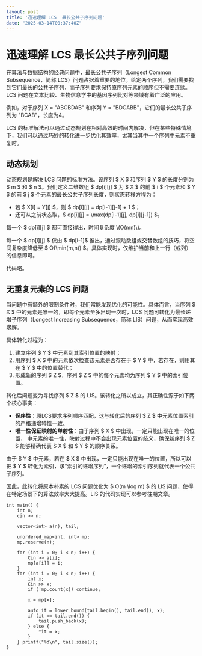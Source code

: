 ```yaml
---
layout: post
title: '迅速理解 LCS  最长公共子序列问题'
date: "2025-03-14T00:37:40Z"
---
```

迅速理解 LCS 最长公共子序列问题
==================

在算法与数据结构的经典问题中，最长公共子序列（Longest Common Subsequence，简称 LCS）问题占据着重要的地位。给定两个序列，我们需要找到它们最长的公共子序列，而子序列要求保持原序列元素的顺序但不需要连续。LCS 问题在文本比较、生物信息学中的基因序列比对等领域有着广泛的应用。

例如，对于序列 X = "ABCBDAB" 和序列 Y = "BDCABB"，它们的最长公共子序列为 "BCAB"，长度为4。

LCS 的标准解法可以通过动态规划在相对高效的时间内解决，但在某些特殊情境下，我们可以通过巧妙的转化进一步优化其效率，尤其当其中一个序列中元素不重复时。

动态规划
----

动态规划是解决 LCS 问题的标准方法。设序列 $ X $ 和序列 $ Y $ 的长度分别为 $ m $ 和 $ n $。我们定义二维数组 $ dp\[i\]\[j\] $ 为 $ X $ 的前 $ i $ 个元素和 $ Y $ 的前 $ j $ 个元素的最长公共子序列长度，则状态转移方程为：

*   若 $ X\[i\] = Y\[j\] $，则 $ dp\[i\]\[j\] = dp\[i-1\]\[j-1\] + 1 $；
*   还可从之前状态取，$ dp\[i\]\[j\] = \\max(dp\[i-1\]\[j\], dp\[i\]\[j-1\]) $。

每一个 $ dp\[i\]\[j\] $ 都可直接得出，时间复杂度 \\(O(mn)\\)。

每一个 $ dp\[i\]\[j\] $ 仅由 $ dp\[i-1\]$ 推出，通过滚动数组或交替数组的技巧，将空间复杂度降低至 $ O(\\min(m,n)) $。具体实现时，仅维护当前和上一行（或列）的信息即可。

代码略。

无重复元素的 LCS 问题
-------------

当问题中有额外的限制条件时，我们常能发现优化的可能性。具体而言，当序列 $ X $ 中的元素是唯一的，即每个元素至多出现一次时，LCS 问题可转化为最长递增子序列（Longest Increasing Subsequence，简称 LIS）问题，从而实现高效求解。

具体转化过程为：

1.  建立序列 $ Y $ 中元素到其索引位置的映射；
2.  用序列 $ X $ 中的元素依次检查该元素是否存在于 $ Y $ 中，若存在，则用其在 $ Y $ 中的位置替代；
3.  形成新的序列 $ Z $，序列 $ Z $ 中的每个元素均为序列 $ Y $ 中的索引位置。

转化后问题变为寻找序列 $ Z $ 的 LIS。该转化之所以成立，其正确性源于如下两个核心事实：

*   **保序性**：原LCS要求序列顺序匹配，这与转化后的序列 $ Z $ 中元素位置索引的严格递增特性一致。
*   **唯一性保证映射的单射性**：由于序列 $ X $ 中出现，一定只能出现在唯一的位置， 中元素的唯一性，映射过程中不会出现元素位置的歧义，确保新序列 $ Z $ 能够精确代表 $ X $ 和 $ Y $ 的顺序关系。

由于 $ Y $ 中元素，若在 $ X $ 中出现，一定只能出现在唯一的位置，所以可以把 $ Y $ 转化为索引，求“索引的递增序列”，一个递增的索引序列就代表一个公共子序列。

因此，此转化将原本朴素的 LCS 问题优化为 $ O(m \\log m) $ 的 LIS 问题，使得在特定场景下的算法效率大大提高。LIS 的代码实现可以参考往期文章。

    int main() {
        int n;
        cin >> n;
    
        vector<int> a(n), tail;
    
        unordered_map<int, int> mp;
        mp.reserve(n);
    	
        for (int i = 0; i < n; i++) {
            Cin >> a[i];
            mp[a[i]] = i;
        }
        for (int i = 0; i < n; i++) {
            int x;
            Cin >> x;
            if (!mp.count(x)) continue;
            
            x = mp[x];
    
            auto it = lower_bound(tail.begin(), tail.end(), x);
            if (it == tail.end()) {
                tail.push_back(x);
            } else {
                *it = x;
            }
        } printf("%d\n", tail.size());
    }